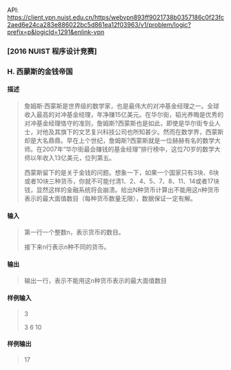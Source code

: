 API: https://client.vpn.nuist.edu.cn/https/webvpn893ff9021738b0357186c0f23fc2aed6e24ca283e886022bc5d861ea12f03963/v1/problem/logic?prefix=p&logicId=1291&enlink-vpn

### [2016 NUIST 程序设计竞赛]
### H. 西蒙斯的金钱帝国
>
#### 描述
> 詹姆斯·西蒙斯是世界级的数学家，也是最伟大的对冲基金经理之一。全球收入最高的对冲基金经理，年净赚15亿美元。在华尔街，韬光养晦是优秀的对冲基金经理恪守的准则，詹姆斯?西蒙斯也是如此，即使是华尔街专业人士，对他及其旗下的文艺复兴科技公司也所知甚少。然而在数学界，西蒙斯却是大名鼎鼎。早在上个世纪，詹姆斯?西蒙斯就是一位赫赫有名的数学大师。在2007年“华尔街最会赚钱的基金经理”排行榜中，这位70岁的数学大师以年收入13亿美元，位列第五。
>
> 西蒙斯留下的是关于金钱的问题。想象一下，如果一个国家只有3块、6块或者10块三种货币，你就不可能付清1、2、4、5、7、8、11、14或者17块钱，显然这样的金融系统将会崩溃。给出N种货币计算出不能用这n种货币表示的最大面值数目（每种货币数量无限），数据保证一定有解。

#### 输入
> 第一行一个整数n，表示货币的数目。
>
> 接下来n行表示n种不同的货币。

#### 输出
>  输出一行，表示不能用这n种货币表示的最大面值数目

#### 样例输入
> 3
>
> 3 6 10

#### 样例输出
> 17